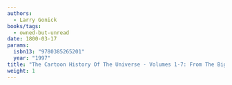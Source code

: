 ```yaml
---
authors:
  - Larry Gonick
books/tags:
  - owned-but-unread
date: 1800-03-17
params:
  isbn13: "9780385265201"
  year: "1997"
title: "The Cartoon History Of The Universe - Volumes 1-7: From The Big Bang To Alexander The Great"
weight: 1
---
```


<!--more-->
